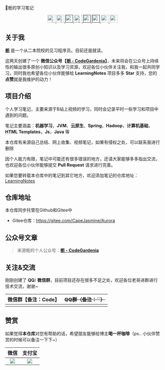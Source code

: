 <span> 📙栀的学习笔记 </span>

<p style="text-align: center">
    <!-- <a href="https://github.com/RGardenia"> <img src="https://img.shields.io/github/stars/RGardenia/Gardenia_Admin.svg" height="25px" alt="github follow" /> </a> -->
    <a href="https://github.com/RGardenia"> <img src="https://img.shields.io/github/stars/RGardenia/Gardenia_Admin.svg?style=social&label=Star&maxAge=2592000" height="25px" alt="github follow" /> </a>
    <!-- <a href="https://github.com/RGardenia?tab=followers"> <img src="https://img.shields.io/github/followers/RGardenia?label=Followers&style=plastic" height="25px" alt="github follow" /> </a> -->
    <a href="https://github.com/RGardenia?tab=followers"> <img src="https://img.shields.io/github/followers/RGardenia.svg?style=social&label=Follow&maxAge=2592000" height="25px" alt="github follow" /> </a>
    <!-- <a href="https://github.com/RGardenia"> <img src="https://img.shields.io/badge/&#8459-homepage-3875B7.svg?labelColor=21438A&style=plastic" height="25px" alt="RGardenia"/> </a> -->
    <!--  <a href=""><img src="https://img.shields.io/badge/scholar-4385FE.svg?&style=plastic&logo=google-scholar&logoColor=white" alt="Google Scholar" height="25px"/> </a> -->
    <a href=""> <img src="https://img.shields.io/badge/gmail-%23D14836.svg?&style=plastic&logo=gmail&logoColor=white" height="25px" alt="zy13916045171@163.com"/> </a>
    <a href="https://www.zhihu.com/people/eudaemonia-15-56"><img src="https://img.shields.io/badge/知乎-0079FF.svg?style=plastic&logo=zhihu&logoColor=white" height="25px" alt="知乎"/> </a>
    <!-- -->
    <a href=""> <img src="https://img.shields.io/badge/-CV-black?style=plastic" height="25px"/> </a>
    <a href=""> <img src="https://badgen.net/badge/icon/docker?icon=docker&label" height="25px"/> </a>
    <a href="https://gitee.com/CapeJasmine"> <img src="https://img.shields.io/badge/GIT-E44C30?style=for-the-badge&logo=git&logoColor=white" height="25px"/> </a>
    <a href="https://gitee.com/CapeJasmine"> <img src="https://img.shields.io/badge/--F05032?logo=git&logoColor=ffffff" height="25px"/> </a>

</p>

## 关于我

[**栀**](https://gitee.com/moxi159753/LearningNotes/raw/master/doc/images/qq/添加栀.png) 是一个从二本院校的见习程序员。目前还是就读。

这两天创建了一个 **微信公众号【[栀 - CodeGardenia](https://cdn.jsdelivr.net/gh/Rainbow503/PicGo/img/qrcode_for_gh_a26309d973dd_860.jpg)】**，未来将会在公众号上持续性的输出很多原创小知识以及学习资源，欢迎各位小伙伴关注我，和我一起共同学习，同时我也希望各位小伙伴能够给 **LearningNotes** 项目多多 **Star** 支持，您的**点赞**就是我维护的动力！

## 项目介绍

个人学习笔记，主要来源于B站上视频的学习，同时会记录平时一些学习和项目中遇到的问题。



笔记主要涵盖：**机器学习**，**JVM**、**云原生**、**Spring**，**Hadoop**，**计算机基础**，**HTML Templates**，**Js**，**Java** 等

本仓库有来源自己总结、网上收集、视频笔记，如果有侵权之处，可以联系我进行删除

因个人能力有限，笔记中可能还有很多错误的地方，还请大家能够多多指出交流，也欢迎各位小伙伴能够提交 **Pull Request** 请求进行完善。

如果您要转载本仓库中的笔记到其它地方，欢迎添加笔记的仓库地址：[LearningNotes](https://gitee.com/CapeJasmine/Aurora)



## 仓库地址

本仓库同步托管在Github和Gitee中

- Gitee仓库：https://gitee.com/CapeJasmine/Aurora


## 公众号文章

> 来源栀的个人公众号：**[栀 - CodeGardenia](https://gitee.com/moxi159753/wx_picture/raw/master/picture/%E5%85%AC%E4%BC%97%E5%8F%B7.jpg)**


## 关注&交流

刚刚创建了 **QQ**/ **微信群**，目前项目还存在很多不足之处，欢迎各位老哥进群进行技术交流，谢谢~

| 微信群【备注：Code】 | ~~QQ群（备注：``）~~ |
| :------------------: | :------------------: |
|                      |                      |

## 赞赏

如果觉得**本仓库**对您有帮助的话，希望朋友能够给博主**喝一杯咖啡**（ps.. 小伙伴赞赏的时候可以备注一下下~）

|                             微信                             |                            支付宝                            |
| :----------------------------------------------------------: | :----------------------------------------------------------: |
| <img src="https://cdn.jsdelivr.net/gh/Rainbow503/PicGo/img/微信支付.png"> | <img src="https://cdn.jsdelivr.net/gh/Rainbow503/PicGo/img/支付宝.png"> |

